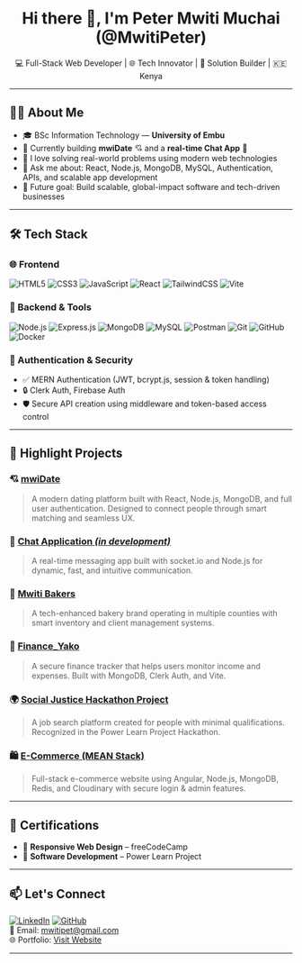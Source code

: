 <h1 align="center">Hi there 👋, I'm Peter Mwiti Muchai (@MwitiPeter)</h1>
<p align="center">💻 Full-Stack Web Developer | 🌐 Tech Innovator | 🎯 Solution Builder | 🇰🇪 Kenya</p>

---

## 👨‍💻 About Me
- 🎓 BSc Information Technology — **University of Embu**  
- 🔭 Currently building **mwiDate** 💘 and a **real-time Chat App** 💬  
- 🌱 I love solving real-world problems using modern web technologies  
- 💬 Ask me about: React, Node.js, MongoDB, MySQL, Authentication, APIs, and scalable app development  
- 🚀 Future goal: Build scalable, global-impact software and tech-driven businesses

---

## 🛠️ Tech Stack

### 🌐 Frontend
![HTML5](https://img.shields.io/badge/-HTML5-E34F26?logo=html5&logoColor=white) 
![CSS3](https://img.shields.io/badge/-CSS3-1572B6?logo=css3&logoColor=white)
![JavaScript](https://img.shields.io/badge/-JavaScript-F7DF1E?logo=javascript&logoColor=black)
![React](https://img.shields.io/badge/-React-61DAFB?logo=react&logoColor=black)
![TailwindCSS](https://img.shields.io/badge/-TailwindCSS-38B2AC?logo=tailwind-css&logoColor=white)
![Vite](https://img.shields.io/badge/-Vite-646CFF?logo=vite&logoColor=white)

### 🔧 Backend & Tools
![Node.js](https://img.shields.io/badge/-Node.js-339933?logo=node.js&logoColor=white)
![Express.js](https://img.shields.io/badge/-Express.js-000000?logo=express&logoColor=white)
![MongoDB](https://img.shields.io/badge/-MongoDB-47A248?logo=mongodb&logoColor=white)
![MySQL](https://img.shields.io/badge/-MySQL-4479A1?logo=mysql&logoColor=white)
![Postman](https://img.shields.io/badge/-Postman-FF6C37?logo=postman&logoColor=white)
![Git](https://img.shields.io/badge/-Git-F05032?logo=git&logoColor=white)
![GitHub](https://img.shields.io/badge/-GitHub-181717?logo=github&logoColor=white)
![Docker](https://img.shields.io/badge/-Docker-2496ED?logo=docker&logoColor=white)

### 🔐 Authentication & Security
- ✅ MERN Authentication (JWT, bcrypt.js, session & token handling)  
- 🔒 Clerk Auth, Firebase Auth  
- 🛡️ Secure API creation using middleware and token-based access control

---

## 🚀 Highlight Projects

### 💘 [**mwiDate**](https://github.com/MwitiPeter/mwiDate)
> A modern dating platform built with React, Node.js, MongoDB, and full user authentication. Designed to connect people through smart matching and seamless UX.

### 💬 [**Chat Application** *(in development)*](https://github.com/MwitiPeter/chat-app)
> A real-time messaging app built with socket.io and Node.js for dynamic, fast, and intuitive communication.

### 💼 [**Mwiti Bakers**](https://github.com/MwitiPeter/mwiti-bakers)
> A tech-enhanced bakery brand operating in multiple counties with smart inventory and client management systems.

### 🔐 [**Finance_Yako**](https://github.com/MwitiPeter/finance_yako)
> A secure finance tracker that helps users monitor income and expenses. Built with MongoDB, Clerk Auth, and Vite.

### 🌍 [**Social Justice Hackathon Project**](https://github.com/MwitiPeter/roirjobsearch)
> A job search platform created for people with minimal qualifications. Recognized in the Power Learn Project Hackathon.

### 🛍️ [**E-Commerce (MEAN Stack)**](https://github.com/MwitiPeter/ecommerce-mean)
> Full-stack e-commerce website using Angular, Node.js, MongoDB, Redis, and Cloudinary with secure login & admin features.

---

## 🏅 Certifications
- 📜 **Responsive Web Design** – freeCodeCamp  
- 📜 **Software Development** – Power Learn Project  

---

## 📫 Let's Connect
[![LinkedIn](https://img.shields.io/badge/-LinkedIn-blue?logo=linkedin&logoColor=white)](https://www.linkedin.com/in/peter-mwiti-muchai/)
[![GitHub](https://img.shields.io/badge/-GitHub-181717?logo=github&logoColor=white)](https://github.com/MwitiPeter)  
📧 Email: [mwitipet@gmail.com](mailto:mwitipet@gmail.com)  
🌐 Portfolio: [Visit Website](https://mwitipeter.github.io/may-2024-web-hackathon-1/)

---

<!---
MwitiPeter/MwitiPeter is a ✨ special ✨ repository because its `README.md` (this file) appears on your GitHub profile.
--->
